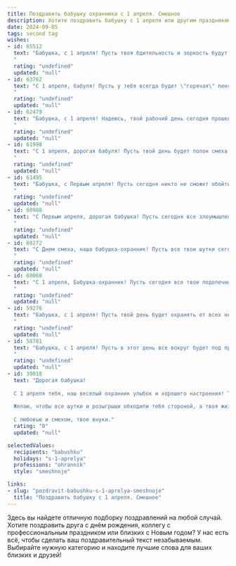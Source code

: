 ```yaml
---
title: Поздравить бабушку охранника с 1 апреля. Смешное
description: Хотите поздравить бабушку с 1 апреля или другим праздником? Наш ИИ создаст незабываемое поздравление, а вы обязательно выделитесь среди других.  
date: 2024-09-05
tags: second tag
wishes:
- id: 65512
  text: "Бабушка, с 1 апреля! Пусть твоя бдительность и зоркость будут на высоте, а преступники трепещут перед твоей охраной!  😂
  "
  rating: "undefined"
  updated: "null"
- id: 63762
  text: "С 1 апреля, бабуля! Пусть у тебя всегда будет \"горячая\" пенсия и \"холодная\" голова, как у настоящего охранника! 😜
  "
  rating: "undefined"
  updated: "null"
- id: 62479
  text: "Бабушка, с 1 апреля! Надеюсь, твой рабочий день сегодня прошел без особых происшествий,  и ты никого не поймала за кражей конфет из кладовой! 😉
  "
  rating: "undefined"
  updated: "null"
- id: 61998
  text: "С 1 апреля, дорогая бабуля! Пусть твой день будет полон смеха и неожиданных сюрпризов, но без тревожной сирены! 😉
  "
  rating: "undefined"
  updated: "null"
- id: 61495
  text: "Бабушка, с Первым апреля! Пусть сегодня никто не сможет обойти твою бдительность, а твой \"охранный щит\" будет крепче, чем стальная дверь! 😊
  "
  rating: "undefined"
  updated: "null"
- id: 60988
  text: "С Первым апреля, дорогая бабушка! Пусть сегодня все злоумышленники и хулиганы боятся твоего бдительного взгляда и крутого охранного щита! 😉 Желаю тебе, чтобы все твои \"подзащитные\" были в безопасности, а сама ты наслаждалась беззаботным днем! 😄
  "
  rating: "undefined"
  updated: "null"
- id: 60272
  text: "С Днем смеха, наша бабушка-охранник! Пусть все твои шутки сегодня будут удачными, а недоброжелатели всегда боятся твоего бдительного взгляда! 😄💪
  "
  rating: "undefined"
  updated: "null"
- id: 60060
  text: "С 1 апреля, Бабушка-охранник! Пусть сегодня все твои подопечные ведут себя как ангелочки, а ты можешь насладиться заслуженным отдыхом, не выходя из-за поста! 😜
  "
  rating: "undefined"
  updated: "null"
- id: 59276
  text: "Бабушка, с 1 апреля! Пусть твой день будет охранять от всех невзгод твоя неумолимая бдительность и чувство юмора, а отпуск – проходить легко, без тревожных звонков и сигнализаций! 😜
  "
  rating: "undefined"
  updated: "null"
- id: 58781
  text: "Бабушка, с 1 апреля! Пусть в этот день все вокруг будет под прицелом твоего бдительного ока, а шутки  - под защитой твоего юмора! 🎉👮‍♀️
  "
  rating: "undefined"
  updated: "null"
- id: 39018
  text: "Дорогая бабушка!
  
  С 1 апреля тебя, наш веселый охранник улыбок и хорошего настроения! Ты — настоящая стражница радости, и никакие шалости не в силах затмить твой светлый ум и быструю реакцию. Пусть в этот день никто не заскучает, а твои «проверки на прочность» вызывают лишь смех и улыбки.
  
  Желаю, чтобы все шутки и розыгрыши обходили тебя стороной, а твоя жизнь была наполнена только радостными сюрпризами! Знай, даже самые серьезные охранники могут быть мастерами веселья!
  
  С любовью и смехом, твое внуки."
  rating: "0"
  updated: "null"

selectedValues:
  recipients: "babushku"
  holidays: "s-1-aprelya"
  professions: "ohrannik"
  style: "smeshnoje"

links:
- slug: "pozdravit-babushku-s-1-aprelya-smeshnoje"
  title: "Поздравить бабушку с 1 апреля. Смешное"
---
```


Здесь вы найдете отличную подборку поздравлений на любой случай. 
Хотите поздравить друга с днём рождения, коллегу с профессиональным праздником или близких с Новым годом? У нас есть всё, чтобы сделать ваш поздравительный текст незабываемым. Выбирайте нужную категорию и находите лучшие слова для ваших близких и друзей!
